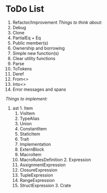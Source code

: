 # ToDo List
 1. Refactor/Improvement
  *Things to think about:*
   1. Debug
   2. Clone
   3. PartialEq + Eq
   4. Public member(s)
   5. Ownership and borrowing
   6. Simple new function(s)
   7. Clear utility functions
   8. Parse
   9. ToTokens
   10. Deref
   11. From<>
   12. Into<>
   13. Error messages and spans

  *Things to implement:*
   1. ast
     1. Item
       1. VisItem
         1. TypeAlias
         2. Union
         3. ConstantItem
         4. StaticItem
         5. Trait
         6. Implementation
         7. ExternBlock
       2. MacroItem
         1. MacroRulesDefinition
     2. Expression
       1. AssignmentExpression
       2. ClosureExpression
       3. TupleExpression
       4. RangeExpression
       5. StructExpression
     3. Crate